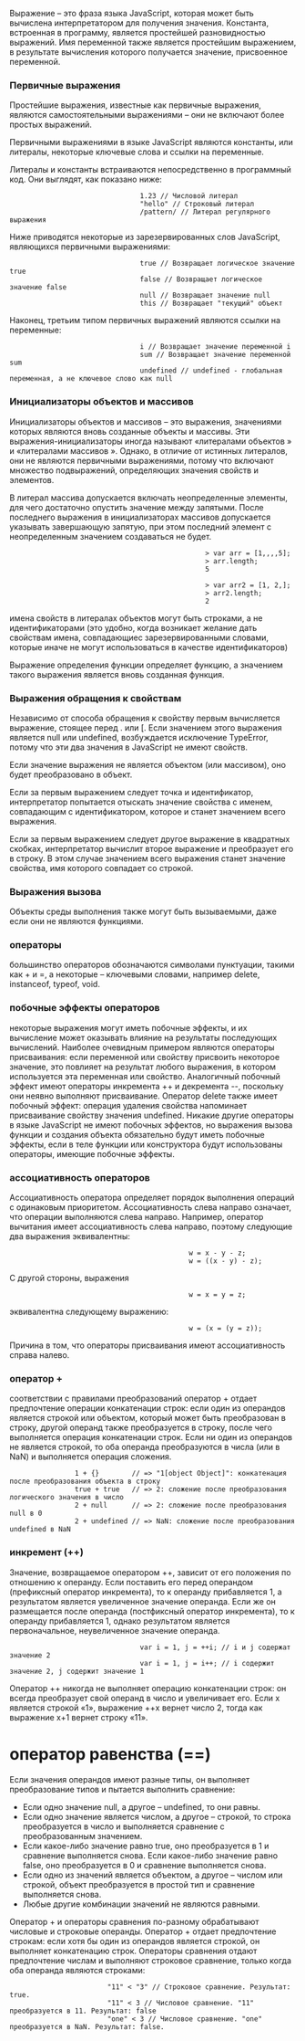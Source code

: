 Выражение – это фраза языка JavaScript, которая может быть вычислена интерпретатором для получения значения. Константа, встроенная в программу, является простейшей разновидностью выражений. Имя переменной также является простейшим выражением, в результате вычисления которого получается значение, присвоенное переменной.

### Первичные выражения
Простейшие выражения, известные как первичные выражения, являются самостоятельными выражениями – они не включают
более простых выражений.

Первичными выражениями в языке JavaScript являются константы, или литералы, некоторые ключевые слова и ссылки на переменные.

Литералы и константы встраиваются непосредственно в программный код. Они выглядят, как показано ниже:

                                    1.23 // Числовой литерал
                                    "hello" // Строковый литерал
                                    /pattern/ // Литерал регулярного выражения

Ниже приводятся некоторые из зарезервированных слов JavaScript, являющихся первичными выражениями:

                                    true // Возвращает логическое значение true
                                    false // Возвращает логическое значение false
                                    null // Возвращает значение null
                                    this // Возвращает "текущий" объект

Наконец, третьим типом первичных выражений являются ссылки на переменные:

                                    i // Возвращает значение переменной i
                                    sum // Возвращает значение переменной sum
                                    undefined // undefined - глобальная переменная, а не ключевое слово как null

### Инициализаторы объектов и массивов
Инициализаторы объектов и массивов – это выражения, значениями которых являются вновь созданные объекты и массивы.
Эти выражения-инициализаторы иногда называют «литералами объектов » и «литералами массивов ». Однако, в отличие от истинных литералов, они не являются первичными выражениями, потому что включают множество подвыражений, определяющих значения свойств и элементов.

В литерал массива допускается включать неопределенные элементы, для чего достаточно опустить значение между запятыми.
После последнего выражения в инициализаторах массивов допускается указывать завершающую запятую, при этом последний
элемент с неопределенным значением создаваться не будет.

                                                    > var arr = [1,,,,5];
                                                    > arr.length;
                                                    5

                                                    > var arr2 = [1, 2,];
                                                    > arr2.length;
                                                    2

имена свойств в литералах объектов могут быть строками, а не идентификаторами (это удобно, когда возникает желание
дать свойствам имена, совпадающиес зарезервированными словами, которые иначе не могут использоваться в качестве идентификаторов)

Выражение определения функции определяет функцию, а значением такого выражения является вновь созданная функция.

### Выражения обращения к свойствам
Независимо от способа обращения к свойству первым вычисляется выражение, стоящее перед . или [. Если значением
этого выражения является null или undefined, возбуждается исключение TypeError, потому что эти два значения в JavaScript не имеют свойств.

Если значение выражения не является объектом (или массивом), оно будет преобразовано в объект.

Если за первым выражением следует точка и идентификатор, интерпретатор попытается отыскать значение
свойства с именем, совпадающим с идентификатором, которое и станет значением всего выражения.

Если за первым выражением следует другое выражение в квадратных скобках, интерпретатор вычислит второе выражение
и преобразует его в строку. В этом случае значением всего выражения станет значение свойства, имя которого совпадает со строкой.

### Выражения вызова
Объекты среды выполнения также могут быть вызываемыми, даже если они не являются функциями.

### операторы
большинство операторов обозначаются символами пунктуации, такими как + и =, а некоторые – ключевыми словами, например
delete, instanceof, typeof, void.

### побочные эффекты операторов
некоторые выражения могут иметь побочные эффекты, и их вычисление может оказывать влияние на результаты последующих
вычислений. Наиболее очевидным примером являются операторы присваивания: если переменной или свойству присвоить некоторое значение, это повлияет на результат любого выражения, в котором используется эта переменная или свойство. Аналогичный побочный эффект имеют операторы инкремента ++ и декремента --, поскольку они неявно выполняют присваивание.
Оператор delete также имеет побочный эффект: операция удаления свойства напоминает присваивание свойству значения undefined. Никакие другие операторы в языке JavaScript не имеют побочных эффектов, но выражения вызова функции и создания объекта обязательно будут иметь побочные эффекты, если в теле функции или конструктора будут использованы
операторы, имеющие побочные эффекты.

### ассоциативность операторов
Ассоциативность оператора определяет порядок выполнения операций с одинаковым приоритетом. Ассоциативность слева направо означает, что операции выполняются слева направо. Например, оператор вычитания имеет ассоциативность слева
направо, поэтому следующие два выражения эквивалентны:

                                                w = x - y - z;
                                                w = ((x - y) - z);

С другой стороны, выражения

                                                w = x = y = z;

эквивалентна следующему выражению:

                                                w = (x = (y = z));

Причина в том, что операторы присваивания имеют ассоциативность справа налево.

### оператор +
соответствии с правилами преобразований оператор + отдает предпочтение операции конкатенации строк: если один из операндов является строкой или объектом, который может быть преобразован в строку, другой операнд также преобразуется
в строку, после чего выполняется операция конкатенации строк. Если ни один из операндов не является строкой, то оба операнда преобразуются в числа (или в NaN) и выполняется операция сложения.

                    1 + {}        // => "1[object Object]": конкатенация после преобразования объекта в строку
                    true + true   // => 2: сложение после преобразования логического значения в число
                    2 + null      // => 2: сложение после преобразования null в 0
                    2 + undefined // => NaN: сложение после преобразования undefined в NaN

### инкремент (++)
Значение, возвращаемое оператором ++, зависит от его положения по отношению к операнду. Если поставить его перед
операндом (префиксный оператор инкремента), то к операнду прибавляется 1, а результатом является увеличенное значение
операнда. Если же он размещается после операнда (постфиксный оператор инкремента), то к операнду прибавляется 1, однако результатом является первоначальное, неувеличенное значение операнда.

                                    var i = 1, j = ++i; // i и j содержат значение 2
                                    var i = 1, j = i++; // i содержит значение 2, j содержит значение 1

Оператор ++ никогда не выполняет операцию конкатенации строк: он всегда преобразует свой операнд в число и увеличивает
его. Если x является строкой «1», выражение ++x вернет число 2, тогда как выражение x+1 вернет строку «11».

# оператор равенства (==)
Если значения операндов имеют разные типы, он выполняет преобразование типов и пытается выполнить сравнение:
 * Если одно значение null, а другое – undefined, то они равны.
 * Если одно значение является числом, а другое – строкой, то строка преобразуется в число и выполняется сравнение с    преобразованным значением.
 * Если какое-либо значение равно true, оно преобразуется в 1 и сравнение выполняется снова. Если какое-либо значение   равно false, оно преобразуется в 0 и сравнение выполняется снова.
 * Если одно из значений является объектом, а другое – числом или строкой, объект преобразуется в простой тип и         сравнение выполняется снова.
 * Любые другие комбинации значений не являются равными.

Оператор + и операторы сравнения по-разному обрабатывают числовые и строковые операнды. Оператор + отдает предпочтение строкам: если хотя бы один из операндов является строкой, он выполняет конкатенацию
строк. Операторы сравнения отдают предпочтение числам и выполняют строковое сравнение, только когда оба операнда являются строками:

                            "11" < "3" // Строковое сравнение. Результат: true.
                            "11" < 3 // Числовое сравнение. "11" преобразуется в 11. Результат: false
                            "one" < 3 // Числовое сравнение. "one" преобразуется в NaN. Результат: false.

